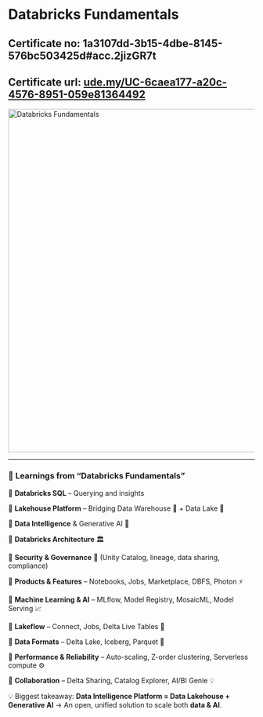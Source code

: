 # Databricks Fundamentals

## Certificate no: 1a3107dd-3b15-4dbe-8145-576bc503425d#acc.2jizGR7t
## Certificate url: [ude.my/UC-6caea177-a20c-4576-8951-059e81364492](https://credentials.databricks.com/1a3107dd-3b15-4dbe-8145-576bc503425d#acc.2jizGR7t)

<img width="800" height="700" alt="Databricks Fundamentals" src="https://github.com/user-attachments/assets/88a996af-f362-446b-b014-c865e685fa48" />

---

### 🌟 **Learnings from “Databricks Fundamentals”**

🔹 **Databricks SQL** – Querying and insights

🔹 **Lakehouse Platform** – Bridging Data Warehouse 🏢 + Data Lake 🌊

🔹 **Data Intelligence** & Generative AI 🤖

🔹 **Databricks Architecture** 🏛️

🔹 **Security & Governance** 🔐 (Unity Catalog, lineage, data sharing, compliance)

🔹 **Products & Features** – Notebooks, Jobs, Marketplace, DBFS, Photon ⚡

🔹 **Machine Learning & AI** – MLflow, Model Registry, MosaicML, Model Serving 📈

🔹 **Lakeflow** – Connect, Jobs, Delta Live Tables 🔄

🔹 **Data Formats** – Delta Lake, Iceberg, Parquet 📂

🔹 **Performance & Reliability** – Auto-scaling, Z-order clustering, Serverless compute ⚙️

🔹 **Collaboration** – Delta Sharing, Catalog Explorer, AI/BI Genie 💡

💡 Biggest takeaway: **Data Intelligence Platform = Data Lakehouse + Generative AI** → An open, unified solution to scale both **data & AI**.
